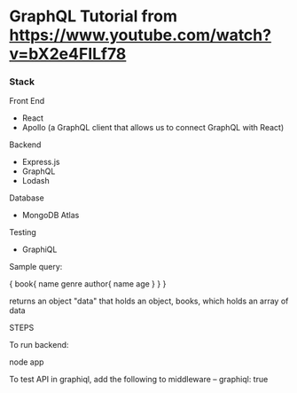 # GraphQL Tutorial from https://www.youtube.com/watch?v=bX2e4FILf78

### Stack

Front End
- React
- Apollo (a GraphQL client that allows us to connect GraphQL with React)

Backend
- Express.js
- GraphQL
- Lodash

Database
- MongoDB Atlas

Testing
- GraphiQL

Sample query:

{
    book{
        name
        genre
        author{
            name
            age
        }
    }
}

returns an object "data" that holds an object, books, which holds an array of data 

STEPS

To run backend:

node app

To test API in graphiql, add the following to middleware – graphiql: true

